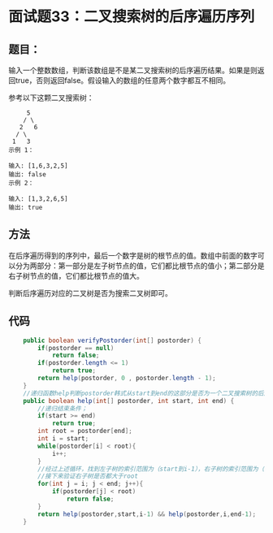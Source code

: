 # 面试题33：二叉搜索树的后序遍历序列

## 题目：
输入一个整数数组，判断该数组是不是某二叉搜索树的后序遍历结果。如果是则返回true，否则返回false。假设输入的数组的任意两个数字都互不相同。

参考以下这颗二叉搜索树：

         5
        / \
       2   6
      / \
     1   3
    示例 1：

    输入: [1,6,3,2,5]
    输出: false
    示例 2：

    输入: [1,3,2,6,5]
    输出: true

## 方法
在后序遍历得到的序列中，最后一个数字是树的根节点的值。数组中前面的数字可以分为两部分：第一部分是左子树节点的值，它们都比根节点的值小；第二部分是右子树节点的值，它们都比根节点的值大。

判断后序遍历对应的二叉树是否为搜索二叉树即可。


## 代码
```java    
    public boolean verifyPostorder(int[] postorder) {
        if(postorder == null)
            return false;
        if(postorder.length <= 1)
            return true;
        return help(postorder, 0 , postorder.length - 1);
    }
    //递归函数help判断postorder韩式从start到end的这部分是否为一个二叉搜索树的后序遍历序列
    public boolean help(int[] postorder, int start, int end) {
        //递归结束条件；
        if(start >= end)
            return true;
        int root = postorder[end];
        int i = start;
        while(postorder[i] < root){
            i++;
        }
        //经过上述循环，找到左子树的索引范围为（start到i-1），右子树的索引范围为（i到end-1)
        //接下来验证右子树是否都大于root
        for(int j = i; j < end; j++){
            if(postorder[j] < root)
                return false;
        }
        return help(postorder,start,i-1) && help(postorder,i,end-1);
    }
```
